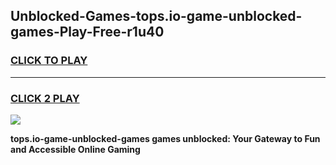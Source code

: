 
## Unblocked-Games-tops.io-game-unblocked-games-Play-Free-r1u40
<h3>
<a href="https://premium76.site?title=tops.io-game-unblocked-games&ref=21A">CLICK TO PLAY</a></h3>
<hr>

<h3>
<a href="https://premium76.site?title=tops.io-game-unblocked-games&ref=21A">CLICK 2 PLAY</a>
  
</h3>

<a href="https://premium76.site?title=tops.io-game-unblocked-games&ref=21A"><img src="https://clearcache.store/games.png"></a>


**tops.io-game-unblocked-games games unblocked: Your Gateway to Fun and Accessible Online Gaming**
